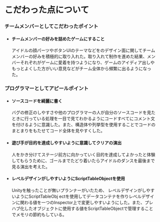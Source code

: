 # こだわった点について
### チームメンバーとしてこだわったポイント
- #### チームメンバーの好みを詰めたゲームにすること  
  アイドルの顔パーツやボタンUIのテーマなどをのデザイン面に関してチームメンバーの好みを積極的に取り入れた。取り入れて制作を進めた結果、メンバーそれぞれがゲームに愛着を持つようになり、ゲームのアイディア出しやもっとよくした方がいい意見などがチーム全体から頻繁に出るようになった。

### プログラマーとしてアピールポイント
- #### ソースコードを綺麗に書く
  バグの修正のしやすさや他のプログラマーの人が自分のソースコードを見たときに行っている処理を一目で見てわかるようにコードすべてにコメント文を付けるように意識した。また、構造体や列挙型を使用することでコードのまとまりをもたせてコード全体を見やすくした。
- #### 遊び手が目的を達成しやすいように意識してクリアの演出
  人をかき分けてステージ前方に向かっていく目的を達成してよかったと体験してもらうために、ゴールまでたどり着いたらアイドルのダンスを最後まで見る演出を考えた。
- #### レベルデザインがしやすいようにScriptTableObjectを使用
  Unityを触ったことが無いプランナーがいたため、 レベルデザインがしやすいようにScriptTableObj
  ectを使用してデータコンテナを作りレベルデザインに関わる値を一つのInspector上で変更しやすいようにした。また、プレハブ化したオブジェクトに使用する値をScriptTableObjectで管理することでメモリの節約もしている。

